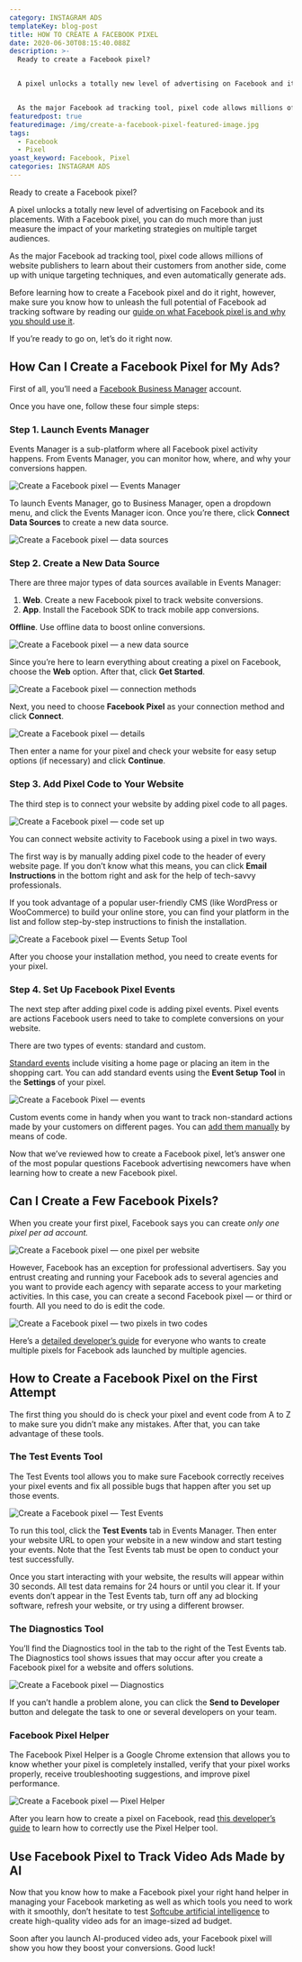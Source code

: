 ```yaml
---
category: INSTAGRAM ADS
templateKey: blog-post
title: HOW TO CREATE A FACEBOOK PIXEL
date: 2020-06-30T08:15:40.088Z
description: >-
  Ready to create a Facebook pixel?


  A pixel unlocks a totally new level of advertising on Facebook and its placements. With a Facebook pixel, you can do much more than just measure the impact of your marketing strategies on multiple target audiences.


  As the major Facebook ad tracking tool, pixel code allows millions of website publishers to learn about their customers from another side, come up with unique targeting techniques, and even automatically generate ads.
featuredpost: true
featuredimage: /img/create-a-facebook-pixel-featured-image.jpg
tags:
  - Facebook
  - Pixel
yoast_keyword: Facebook, Pixel
categories: INSTAGRAM ADS
---
```

<!--StartFragment-->

Ready to create a Facebook pixel?

A pixel unlocks a totally new level of advertising on Facebook and its placements. With a Facebook pixel, you can do much more than just measure the impact of your marketing strategies on multiple target audiences.

As the major Facebook ad tracking tool, pixel code allows millions of website publishers to learn about their customers from another side, come up with unique targeting techniques, and even automatically generate ads.

Before learning how to create a Facebook pixel and do it right, however, make sure you know how to unleash the full potential of Facebook ad tracking software by reading our [guide on what Facebook pixel is and why you should use it](https://softcube.com/what-is-facebook-pixel-and-why-use-it/).

If you’re ready to go on, let’s do it right now.

## How Can I Create a Facebook Pixel for My Ads?

First of all, you’ll need a [Facebook Business Manager](https://softcube.com/how-to-use-facebook-business-manager/) account.

Once you have one, follow these four simple steps:

### Step 1. Launch Events Manager

Events Manager is a sub-platform where all Facebook pixel activity happens. From Events Manager, you can monitor how, where, and why your conversions happen.

![Create a Facebook pixel — Events Manager](https://softcube.com/wp-content/uploads/2020/06/create-a-facebook-pixel-events-manager.jpg)

To launch Events Manager, go to Business Manager, open a dropdown menu, and click the Events Manager icon. Once you’re there, click **Connect Data Sources** to create a new data source.

![Create a Facebook pixel — data sources](https://softcube.com/wp-content/uploads/2020/06/create-a-facebook-pixel-data-sources.jpg)

### Step 2. Create a New Data Source

There are three major types of data sources available in Events Manager:

1. **Web**. Create a new Facebook pixel to track website conversions.
2. **App**. Install the Facebook SDK to track mobile app conversions.

**Offline**. Use offline data to boost online conversions.

![Create a Facebook pixel  — a new data source](https://softcube.com/wp-content/uploads/2020/06/create-a-facebook-pixel-new-data-source.jpg)

Since you’re here to learn everything about creating a pixel on Facebook, choose the **Web** option. After that, click **Get Started**.

![Create a Facebook pixel — connection methods](https://softcube.com/wp-content/uploads/2020/06/create-a-facebook-pixel-connection-method.jpg)

Next, you need to choose **Facebook Pixel** as your connection method and click **Connect**.

![Create a Facebook pixel — details](https://softcube.com/wp-content/uploads/2020/06/create-a-facebook-pixel-details.jpg)

Then enter a name for your pixel and check your website for easy setup options (if necessary) and click **Continue**.

### Step 3. Add Pixel Code to Your Website

The third step is to connect your website by adding pixel code to all pages.

![Create a Facebook pixel — code set up](https://softcube.com/wp-content/uploads/2020/06/create-a-facebook-pixel-code-installation.jpg)

You can connect website activity to Facebook using a pixel in two ways.

The first way is by manually adding pixel code to the header of every website page. If you don’t know what this means, you can click **Email Instructions** in the bottom right and ask for the help of tech-savvy professionals.

If you took advantage of a popular user-friendly CMS (like WordPress or WooCommerce) to build your online store, you can find your platform in the list and follow step-by-step instructions to finish the installation.

![Create a Facebook pixel — Events Setup Tool](https://softcube.com/wp-content/uploads/2020/06/create-a-facebook-pixel-events-setup-tool.jpg)

After you choose your installation method, you need to create events for your pixel.

### Step 4. Set Up Facebook Pixel Events

The next step after adding pixel code is adding pixel events. Pixel events are actions Facebook users need to take to complete conversions on your website.

There are two types of events: standard and custom.

[Standard events](https://developers.facebook.com/docs/facebook-pixel/reference) include visiting a home page or placing an item in the shopping cart. You can add standard events using the **Event Setup Tool** in the **Settings** of your pixel.

![Create a Facebook Pixel — events](https://softcube.com/wp-content/uploads/2020/06/create-a-facebook-pixel-events.jpg)

Custom events come in handy when you want to track non-standard actions made by your customers on different pages. You can [add them manually](https://developers.facebook.com/docs/facebook-pixel/implementation/conversion-tracking#custom-events) by means of code.

Now that we’ve reviewed how to create a Facebook pixel, let’s answer one of the most popular questions Facebook advertising newcomers have when learning how to create a new Facebook pixel.

## Can I Create a Few Facebook Pixels?

When you create your first pixel, Facebook says you can create *only one pixel per ad account.*

![Create a Facebook pixel — one pixel per website](https://softcube.com/wp-content/uploads/2020/06/create-a-facebook-pixel-one-pixel.jpg)

However, Facebook has an exception for professional advertisers. Say you entrust creating and running your Facebook ads to several agencies and you want to provide each agency with separate access to your marketing activities. In this case, you can create a second Facebook pixel — or third or fourth. All you need to do is edit the code.

![Create a Facebook pixel — two pixels in two codes](https://softcube.com/wp-content/uploads/2020/06/create-a-facebook-pixel-two-pixels-code-1024x620.jpg)

Here’s a [detailed developer’s guide](https://developers.facebook.com/docs/facebook-pixel/implementation/accurate_event_tracking) for everyone who wants to create multiple pixels for Facebook ads launched by multiple agencies.

## How to Create a Facebook Pixel on the First Attempt

The first thing you should do is check your pixel and event code from A to Z to make sure you didn’t make any mistakes. After that, you can take advantage of these tools.

### The Test Events Tool

The Test Events tool allows you to make sure Facebook correctly receives your pixel events and fix all possible bugs that happen after you set up those events.

![Create a Facebook pixel — Test Events](https://softcube.com/wp-content/uploads/2020/06/create-a-facebook-pixel-test-events-1024x565.jpg)

To run this tool, click the **Test Events** tab in Events Manager. Then enter your website URL to open your website in a new window and start testing your events. Note that the Test Events tab must be open to conduct your test successfully.

Once you start interacting with your website, the results will appear within 30 seconds. All test data remains for 24 hours or until you clear it. If your events don’t appear in the Test Events tab, turn off any ad blocking software, refresh your website, or try using a different browser.

### The Diagnostics Tool

You’ll find the Diagnostics tool in the tab to the right of the Test Events tab.\
The Diagnostics tool shows issues that may occur after you create a Facebook pixel for a website and offers solutions.

![Create a Facebook pixel — Diagnostics](https://softcube.com/wp-content/uploads/2020/06/create-a-facebook-pixel-diagnostics-1024x565.jpg)

If you can’t handle a problem alone, you can click the **Send to Developer** button and delegate the task to one or several developers on your team.

### Facebook Pixel Helper

The Facebook Pixel Helper is a Google Chrome extension that allows you to know whether your pixel is completely installed, verify that your pixel works properly, receive troubleshooting suggestions, and improve pixel performance.

![Create a Facebook pixel — Pixel Helper](https://softcube.com/wp-content/uploads/2020/06/create-a-facebook-pixel-pixel-helper.jpg)

After you learn how to create a pixel on Facebook, read [this developer’s guide](https://developers.facebook.com/docs/facebook-pixel/support/pixel-helper) to learn how to correctly use the Pixel Helper tool.

## Use Facebook Pixel to Track Video Ads Made by AI

Now that you know how to make a Facebook pixel your right hand helper in managing your Facebook marketing as well as which tools you need to work with it smoothly, don’t hesitate to test [Softcube artificial intelligence](http://softcube.com/) to create high-quality video ads for an image-sized ad budget.

[](https://video.softcube.com/media/5abaef956b187ea16c0387cefdb19eb4.mp4)

Soon after you launch AI-produced video ads, your Facebook pixel will show you how they boost your conversions. Good luck!